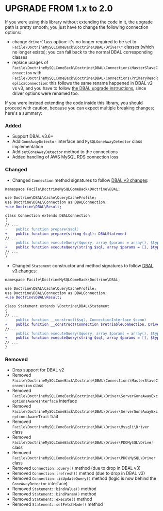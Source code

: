 # UPGRADE FROM 1.x to 2.0
If you were using this library without extending the code in it, the upgrade path is pretty smooth; you just have to change the following connection options: 
 * change `driverClass` option: it's no longer required to be set to `Facile\DoctrineMySQLComeBack\Doctrine\DBAL\Driver\*` classes (which no longer exists); you can fall back to the normal DBAL corresponding classes
 * replace usages of `Facile\DoctrineMySQLComeBack\Doctrine\DBAL\Connections\MasterSlaveConnection` with `Facile\DoctrineMySQLComeBack\Doctrine\DBAL\Connections\PrimaryReadReplicaConnection`: this follows the same rename happened in DBAL v2 vs v3, and you have to follow [the DBAL upgrade instructions](https:\\github.com\doctrine\dbal\blob\3.3.x\UPGRADE.md#deprecated-masterslaveconnection-use-primaryreadreplicaconnection), since driver options were renamed too.

If you were instead extending the code inside this library, you should proceed with caution, because you can expect multiple breaking changes; here's a summary:

### Added
* Support DBAL v3.6+
* Add `GoneAwayDetector` interface and `MySQLGoneAwayDetector` class implementation
* Add `setGoneAwayDetector` method to the connections
* Added handling of AWS MySQL RDS connection loss

### Changed
* Changed `Connection` method signatures to follow [DBAL v3 changes](https://github.com/doctrine/dbal/blob/3.3.x/UPGRADE.md#upgrade-to-30):

```diff
namespace Facile\DoctrineMySQLComeBack\Doctrine\DBAL;

use Doctrine\DBAL\Cache\QueryCacheProfile;
use Doctrine\DBAL\Connection as DBALConnection;
+use Doctrine\DBAL\Result;

class Connection extends DBALConnection
{
// ...
-    public function prepare($sql)
+    public function prepare(string $sql): DBALStatement
// ...
-    public function executeQuery($query, array $params = array(), $types = array(), QueryCacheProfile $qcp = null)
+    public function executeQuery(string $sql, array $params = [], $types = [], ?QueryCacheProfile $qcp = null): Result
// ...
}
```
* Changed `Statement` constructor and method signatures to follow [DBAL v3 changes](https://github.com/doctrine/dbal/blob/3.3.x/UPGRADE.md#upgrade-to-30):
```diff
namespace Facile\DoctrineMySQLComeBack\Doctrine\DBAL;

use Doctrine\DBAL\Cache\QueryCacheProfile;
use Doctrine\DBAL\Connection as DBALConnection;
+use Doctrine\DBAL\Result;

class Statement extends \Doctrine\DBAL\Statement
{
// ...
-    public function __construct($sql, ConnectionInterface $conn)
+    public function __construct(Connection $retriableConnection, Driver\Statement $statement, string $sql)
// ...
-    public function executeQuery($query, array $params = array(), $types = array(), QueryCacheProfile $qcp = null)
+    public function executeQuery(string $sql, array $params = [], $types = [], ?QueryCacheProfile $qcp = null): Result
// ...
}
```

### Removed
* Drop support for DBAL v2
* Removed `Facile\DoctrineMySQLComeBack\Doctrine\DBAL\Connections\MasterSlaveConnection` class
* Removed `Facile\DoctrineMySQLComeBack\Doctrine\DBAL\Driver\ServerGoneAwayExceptionsAwareInterface` interface
* Removed `Facile\DoctrineMySQLComeBack\Doctrine\DBAL\Driver\ServerGoneAwayExceptionsAwareTrait` trait
* Removed `Facile\DoctrineMySQLComeBack\Doctrine\DBAL\Driver\Mysqli\Driver` class
* Removed `Facile\DoctrineMySQLComeBack\Doctrine\DBAL\Driver\PDOMySQL\Driver` class
* Removed `Facile\DoctrineMySQLComeBack\Doctrine\DBAL\Driver\PDO\MySQL\Driver` class
* Removed `Connection::query()` method (due to drop in DBAL v3)
* Removed `Connection::refresh()` method (due to drop in DBAL v3)
* Removed `Connection::isUpdateQuery()` method (logic is now behind the `GoneAwayDetector` interface)
* Removed `Statement::bindValue()` method
* Removed `Statement::bindParam()` method
* Removed `Statement::execute()` method
* Removed `Statement::setFetchMode()` method
